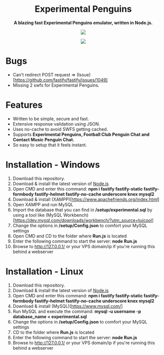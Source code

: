 <h1 align="center">Experimental Penguins</h1>
<p align="center"><b>A blazing fast Experimental Penguins emulator, written in Node.js.</b></p>
<p align="center"><img src="https://vignette.wikia.nocookie.net/clubpenguin/images/0/00/Experimental_Penguins.png/revision/latest?cb=20160206070548"></p>
<p align="center"><img src="https://i.imgur.com/sDc8wdJ.png"></p> 

# Bugs

* Can't redirect POST request => (Issue)[https://github.com/fastify/fastify/issues/1049]
* Missing 2 swfs for Experimental Penguins.

# Features

* Written to be simple, secure and fast.
* Extensive response validation using JSON.
* Uses no-cache to avoid SWFS getting cached.
* Supports <b>Experimental Penguins, Football Club Penguin Chat and Contact Music Penguin Chat.</b>
* So easy to setup that it feels instant.

# Installation - Windows

1. Download this repository.
2. Download & install the latest version of [Node.js](https://nodejs.org/en/)
3. Open CMD and enter this command: <b>npm i fastify fastify-static fastify-formbody fastify-helmet fastify-no-cache underscore knex mysql2</b>
4. Download & install (XAMPP)[https://www.apachefriends.org/index.html]
5. Open XAMPP and run MySQL
6. Import the database that you can find in <b>/setup/experimental.sql</b> by using a tool like (MySQL Workbench)[https://dev.mysql.com/downloads/workbench/?utm_source=tuicool]
7. Change the options in <b>/setup/Config.json</b> to comfort your MySQL settings
8. Open CMD and CD to the folder where <b>Run.js</b> is located
9. Enter the following command to start the server: <b>node Run.js</b>
10. Browse to http://127.0.0.1/ or your VPS domain/ip if you're running this behind a webserver

# Installation - Linux

1. Download this repository.
2. Download & install the latest version of [Node.js](https://nodejs.org/en/)
3. Open CMD and enter this command: <b>npm i fastify fastify-static fastify-formbody fastify-helmet fastify-no-cache underscore knex mysql2</b>
4. Download & install (MySQL)[https://www.mysql.com/]
5. Run MySQL and execute the command: <b>mysql -u username -p database_name < experimental.sql</b>
6. Change the options in <b>/setup/Config.json</b> to comfort your MySQL settings
7. CD to the folder where <b>Run.js</b> is located
8. Enter the following command to start the server: <b>node Run.js</b>
9. Browse to http://127.0.0.1/ or your VPS domain/ip if you're running this behind a webserver